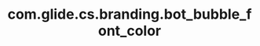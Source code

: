 ---
layout: page
title: com.glide.cs.branding.bot_bubble_font_color
description: ""
value: "#343D47"
---